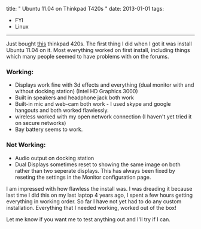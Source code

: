 title: " Ubuntu 11.04 on Thinkpad T420s "
date: 2013-01-01
tags:
- FYI
- Linux
---


Just bought [this](http://www.newegg.com/Product/Product.aspx?Item=N82E16834246117 "this") thinkpad 420s.  The first thing I did when I got it was install Ubuntu 11.04 on it.  Most everything worked on first install, including things which many people seemed to have problems with on the forums.

<h3>Working:</h3>

- Displays work fine with 3d effects and everything (dual monitor with and without docking station) (Intel HD Graphics 3000)
- Built in speakers and headphone jack both work
- Built-in mic and web-cam both work - I used skype and google hangouts and both worked flawlessly.
- wireless worked with my open network connection (I haven't yet tried it on secure networks)
- Bay battery seems to work.

<h3>Not Working:</h3>

- Audio output on docking station
- Dual Displays sometimes reset to showing the same image on both rather than two seperate displays.  This has always been fixed by reseting the settings in the Monitor configuration page.

I am impressed with how flawless the install was.  I was dreading it because last time I did this on my last laptop 4 years ago, I spent a few hours getting everything in working order.  So far I have not yet had to do any custom installation.  Everything that I needed working, worked out of the box!

Let me know if you want me to test anything out and I'll try if I can.


